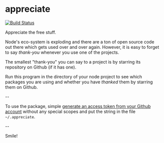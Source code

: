 # appreciate 

[![Build Status](https://travis-ci.org/musically-ut/appreciate.svg?branch=master)](https://travis-ci.org/musically-ut/appreciate)

Appreciate the free stuff.

Node's eco-system is exploding and there are a ton of open source code out there which gets used over and over again. However, it is easy to forget to say _thank-you_ whenever you use one of the projects.

The smallest "thank-you" you can say to a project is by starring its repository on Github (if it has one).

Run this program in the directory of your node project to see which packages you are using and whether you have _thanked_ them by starring them on Github.

-- 

To use the package, simple [generate an access token from your Github account](https://help.github.com/articles/creating-an-access-token-for-command-line-use/) without any special scopes and put the string in the file `~/.appreciate`.

--

Smile!

